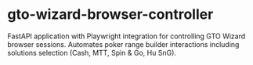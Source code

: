 # gto-wizard-browser-controller
FastAPI application with Playwright integration for controlling GTO Wizard browser sessions. Automates poker range builder interactions including solutions selection (Cash, MTT, Spin &amp; Go, Hu SnG).

